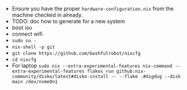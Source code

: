 - Ensure you have the proper `hardware-configuration.nix` from the machine checked in already.
- TODO: doc how to generate for a new system
- boot iso
- connect wifi
- `sudo su -`
- `nix-shell -p git`
- `git clone https://github.com/bashfulrobot/nixcfg`
- `cd nixcfg`
- For laptop `sudo nix --extra-experimental-features nix-command --extra-experimental-features flakes run github:nix-community/disko/latest#disko-install -- --flake .#digdug --disk main /dev/nvme0n1`

